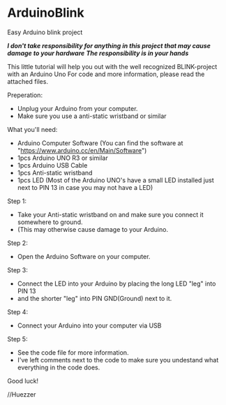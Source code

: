 # ArduinoBlink
Easy Arduino blink project

*****I don't take responsibility for anything in this project that may cause damage to your hardware*****
*****The responsibility is in your hands*****

This little tutorial will help you out with the well recognized BLINK-project with an Arduino Uno
For code and more information, please read the attached files.

Preperation:
* Unplug your Arduino from your computer.
* Make sure you use a anti-static wristband or similar

What you'll need:
* Arduino Computer Software (You can find the software at "https://www.arduino.cc/en/Main/Software")
* 1pcs Arduino UNO R3 or similar
* 1pcs Arduino USB Cable
* 1pcs Anti-static wristband
* 1pcs LED (Most of the Arduino UNO's have a small LED installed just next to PIN 13 in case you may not have a LED)

Step 1:
* Take your Anti-static wristband on and make sure you connect it somewhere to ground.
* (This may otherwise cause damage to your Arduino.

Step 2:
* Open the Arduino Software on your computer.
 
Step 3:
* Connect the LED into your Arduino by placing the long LED "leg" into PIN 13
* and the shorter "leg" into PIN GND(Ground) next to it.

Step 4:
* Connect your Arduino into your computer via USB

Step 5:
* See the code file for more information.
* I've left comments next to the code to make sure you undestand what everything in the code does.

Good luck!

//Huezzer
